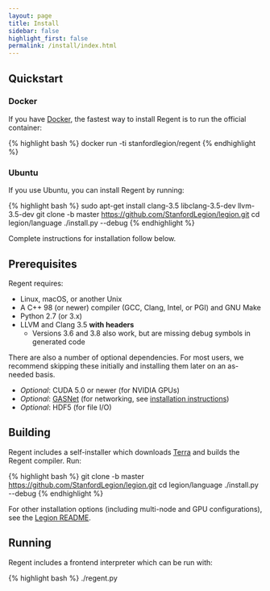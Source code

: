 ```yaml
---
layout: page
title: Install
sidebar: false
highlight_first: false
permalink: /install/index.html
---
```


## Quickstart

### Docker

If you have [Docker](https://www.docker.com/), the fastest way to
install Regent is to run the official container:

{% highlight bash %}
docker run -ti stanfordlegion/regent
{% endhighlight %}

### Ubuntu

If you use Ubuntu, you can install Regent by running:

{% highlight bash %}
sudo apt-get install clang-3.5 libclang-3.5-dev llvm-3.5-dev
git clone -b master https://github.com/StanfordLegion/legion.git
cd legion/language
./install.py --debug
{% endhighlight %}

Complete instructions for installation follow below.

## Prerequisites

Regent requires:

  * Linux, macOS, or another Unix
  * A C++ 98 (or newer) compiler (GCC, Clang, Intel, or PGI) and GNU Make
  * Python 2.7 (or 3.x)
  * LLVM and Clang 3.5 **with headers**
      * Versions 3.6 and 3.8 also work, but are missing debug symbols in generated code

There are also a number of optional dependencies. For most users, we
recommend skipping these initially and installing them later on an
as-needed basis.

  * *Optional*: CUDA 5.0 or newer (for NVIDIA GPUs)
  * *Optional*: [GASNet](https://gasnet.lbl.gov/) (for networking, see
     [installation instructions](http://legion.stanford.edu/gasnet/))
  * *Optional*: HDF5 (for file I/O)

## Building

Regent includes a self-installer which downloads
[Terra](http://terralang.org/) and builds the Regent compiler. Run:

{% highlight bash %}
git clone -b master https://github.com/StanfordLegion/legion.git
cd legion/language
./install.py --debug
{% endhighlight %}

For other installation options (including multi-node and GPU
configurations), see the [Legion
README](https://github.com/StanfordLegion/legion/blob/master/language/README.md).

## Running

Regent includes a frontend interpreter which can be run with:

{% highlight bash %}
./regent.py <script>
{% endhighlight %}

For example:

{% highlight bash %}
./regent.py examples/circuit.rg
{% endhighlight %}

(Note: The Regent frontend can also be run without arguments to obtain
a [Terra](http://terralang.org)/[LuaJIT](http://luajit.org/)
shell. However, this mode is not very useful because of the way that
Terra language extensions works. Also, the Legion runtime is not
currently reentrant, making interactive use difficult.)
